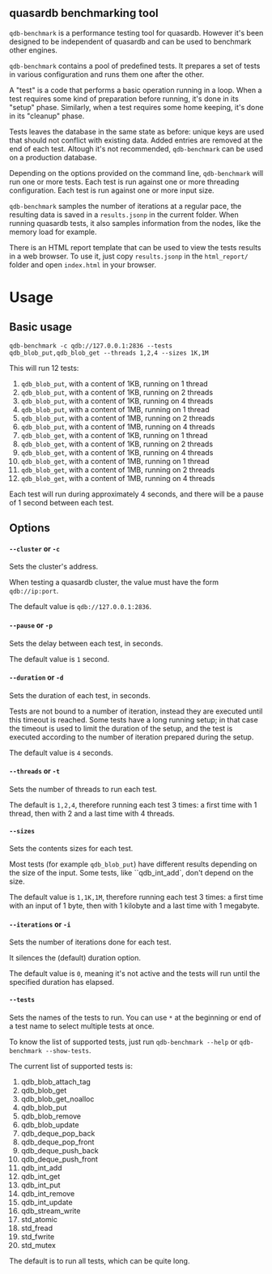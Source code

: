 quasardb benchmarking tool
--------------------------

`qdb-benchmark` is a performance testing tool for quasardb.
However it's been designed to be independent of quasardb and can be used to benchmark other engines.

`qdb-benchmark` contains a pool of predefined tests. It prepares a set of tests in various configuration and runs them one after the other.

A "test" is a code that performs a basic operation running in a loop.
When a test requires some kind of preparation before running, it's done in its "setup" phase.
Similarly, when a test requires some home keeping, it's done in its "cleanup" phase.

Tests leaves the database in the same state as before: unique keys are used that should not conflict with existing data. Added entries are removed at the end of each test.
Altough it's not recommended, `qdb-benchmark` can be used on a production database.

Depending on the options provided on the command line, `qdb-benchmark` will run one or more tests. Each test is run against one or more threading configuration. Each test is run against one or more input size.

`qdb-benchmark` samples the number of iterations at a regular pace, the resulting data is saved in a `results.jsonp` in the current folder. When running quasardb tests, it also samples information from the nodes, like the memory load for example.

There is an HTML report template that can be used to view the tests results in a web browser.
To use it, just copy `results.jsonp` in the `html_report/` folder and open `index.html` in your browser.

# Usage

## Basic usage

    qdb-benchmark -c qdb://127.0.0.1:2836 --tests qdb_blob_put,qdb_blob_get --threads 1,2,4 --sizes 1K,1M

This will run 12 tests:

1. `qdb_blob_put`, with a content of 1KB, running on 1 thread
2. `qdb_blob_put`, with a content of 1KB, running on 2 threads
3. `qdb_blob_put`, with a content of 1KB, running on 4 threads
4. `qdb_blob_put`, with a content of 1MB, running on 1 thread
5. `qdb_blob_put`, with a content of 1MB, running on 2 threads
6. `qdb_blob_put`, with a content of 1MB, running on 4 threads
7. `qdb_blob_get`, with a content of 1KB, running on 1 thread
8. `qdb_blob_get`, with a content of 1KB, running on 2 threads
9. `qdb_blob_get`, with a content of 1KB, running on 4 threads
10. `qdb_blob_get`, with a content of 1MB, running on 1 thread
11. `qdb_blob_get`, with a content of 1MB, running on 2 threads
12. `qdb_blob_get`, with a content of 1MB, running on 4 threads

Each test will run during approximately 4 seconds, and there will be a pause of 1 second between each test.

## Options

#### `--cluster` or `-c`

Sets the cluster's address.

When testing a quasardb cluster, the value must have the form `qdb://ip:port`.

The default value is `qdb://127.0.0.1:2836`.

#### `--pause` or `-p`

Sets the delay between each test, in seconds.

The default value is `1` second.

#### `--duration` or `-d`

Sets the duration of each test, in seconds.

Tests are not bound to a number of iteration, instead they are executed until this timeout is reached.
Some tests have a long running setup; in that case the timeout is used to limit the duration of the setup, and the test is executed according to the number of iteration prepared during the setup.

The default value is `4` seconds.

#### `--threads` or `-t`

Sets the number of threads to run each test.

The default is `1,2,4`, therefore running each test 3 times: a first time with 1 thread, then with 2 and a last time with 4 threads.

#### `--sizes`

Sets the contents sizes for each test.

Most tests (for example `qdb_blob_put`) have different results depending on the size of the input. Some tests, like ``qdb_int_add`, don't depend on the size.

The default value is `1,1K,1M`, therefore running each test 3 times: a first time with an input of 1 byte, then with 1 kilobyte and a last time with 1 megabyte.

#### `--iterations` or `-i`

Sets the number of iterations done for each test.

It silences the (default) duration option.

The default value is `0`, meaning it's not active and the tests will run until the specified duration has elapsed.

#### `--tests`

Sets the names of the tests to run. You can use `*` at the beginning or end of a test name to select multiple tests at once.

To know the list of supported tests, just run `qdb-benchmark --help` or `qdb-benchmark --show-tests`.

The current list of supported tests is:

1. qdb_blob_attach_tag
1. qdb_blob_get
1. qdb_blob_get_noalloc
1. qdb_blob_put
1. qdb_blob_remove
1. qdb_blob_update
1. qdb_deque_pop_back
1. qdb_deque_pop_front
1. qdb_deque_push_back
1. qdb_deque_push_front
1. qdb_int_add
1. qdb_int_get
1. qdb_int_put
1. qdb_int_remove
1. qdb_int_update
1. qdb_stream_write
1. std_atomic
1. std_fread
1. std_fwrite
1. std_mutex

The default is to run all tests, which can be quite long.

